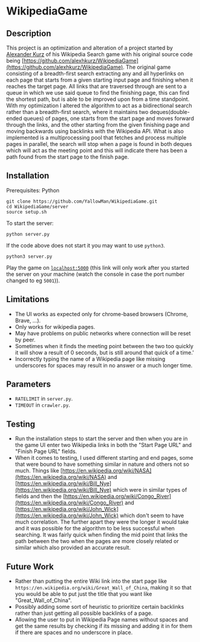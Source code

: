 # WikipediaGame

## Description
This project is an optimization and alteration of a project started by [Alexander Kurz](https://github.com/alexhkurz) of his Wikipedia Search game with his original source code being [https://github.com/alexhkurz/WikipediaGame](https://github.com/alexhkurz/WikipediaGame). The original game consisting of a breadth-first search extracting any and all hyperlinks on each page that starts from a given starting input page and finishing when it reaches the target page. All links that are traversed through are sent to a queue in which we use said queue to find the finishing page, this can find the shortest path, but is able to be improved upon from a time standpoint. With my optimization I altered the algorithm to act as a bidirectional search rather than a breadth-first search, where it maintains two deques(double-ended queues) of pages, one starts from the start page and moves forward through the links, and the other starting from the given finishing page and moving backwards using backlinks with the Wikipedia API. What is also implemented is a multiprocessing pool that fetches and process multiple pages in parallel, the search will stop when a page is found in both deques which will act as the meeting point and this will indicate there has been a path found from the start page to the finish page. 
## Installation
Prerequisites: Python

```
git clone https://github.com/YallowMan/WikipediaGame.git
cd WikipediaGame/server
source setup.sh
```
To start the server:

```
python server.py
```
If the code above does not start it you may want to use `python3`.

```
python3 server.py
```
Play the game on [`localhost:5000`](http://127.0.0.1:5000/) (this link will only work after you started the server on your machine (watch the console in case the port number changed to eg `5001`)).

## Limitations

- The UI works as expected only for chrome-based browsers (Chrome, Brave, ...).
- Only works for wikipedia pages.
- May have problems on public networks where connection will be reset by peer.
- Sometimes when it finds the meeting point between the two too quickly it will show a result of 0 seconds, but is still around that quick of a time.'
- Incorrectly typing the name of a Wikipedia page like missing underscores for spaces may result in no answer or a much longer time.

## Parameters

- `RATELIMIT` in `server.py`.
- `TIMEOUT` in `crawler.py`.
  
## Testing 
- Run the installation steps to start the server and then when you are in the game UI enter two Wikipedia links in both the "Start Page URL" and "Finish Page URL" fields.
- When it comes to testing, I used different starting and end pages, some that were bound to have something similar in nature and others not so much. Things like [https://en.wikipedia.org/wiki/NASA](https://en.wikipedia.org/wiki/NASA) and [https://en.wikipedia.org/wiki/Bill_Nye](https://en.wikipedia.org/wiki/Bill_Nye) which were in similar types of fields and then the [https://en.wikipedia.org/wiki/Congo_River](https://en.wikipedia.org/wiki/Congo_River) and [https://en.wikipedia.org/wiki/John_Wick](https://en.wikipedia.org/wiki/John_Wick) which don't seem to have much correlation. The further apart they were the longer it would take and it was possible for the algorithm to be less successful when searching. It was fairly quick when finding the mid point that links the path between the two when the pages are more closely related or similar which also provided an accurate result.

## Future Work
- Rather than putting the entire Wiki link into the start page like `https://en.wikipedia.org/wiki/Great_Wall_of_China`, making it so that you would be able to put just the title that you want like "Great_Wall_of_China".
- Possibly adding some sort of heuristic to prioritize certain backlinks rather than just getting all possible backlinks of a page.
- Allowing the user to put in Wikipedia Page names without spaces and get the same results by checking if its missing and adding it in for them if there are spaces and no underscore in place.



